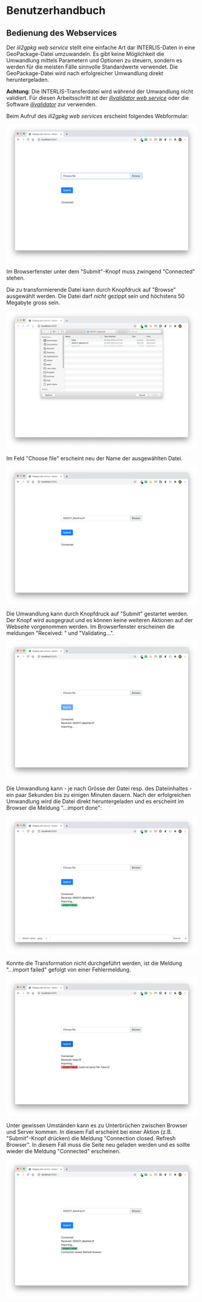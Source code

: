 # Benutzerhandbuch

## Bedienung des Webservices

Der *ili2gpkg web service* stellt eine einfache Art dar INTERLIS-Daten in eine GeoPackage-Datei umzuwandeln. Es gibt keine Möglichkeit die Umwandlung mittels Parametern und Optionen zu steuern, sondern es werden für die meisten Fälle sinnvolle Standardwerte verwendet. Die GeoPackage-Datei wird nach erfolgreicher Umwandlung direkt heruntergeladen.

**Achtung**: Die INTERLIS-Transferdatei wird während der Umwandlung nicht validiert. Für diesen Arbeitsschritt ist der [_ilivalidator web service_](https://geo.so.ch/ilivalidator) oder die Software [_ilivalidator_](https://github.com/claeis/ilivalidator) zur verwenden.

Beim Aufruf des *ili2gpkg web services* erscheint folgendes Webformular:

![ili2gpkg Startseite](./images/ili2gpkg01.png)

Im Browserfenster unter dem "Submit"-Knopf muss zwingend "Connected" stehen. 

Die zu transformierende Datei kann durch Knopfdruck auf "Browse" ausgewählt werden. Die Datei darf *nicht* gezippt sein und höchstens 50 Megabyte gross sein.

![ili2gpkg Dateidialog](./images/ili2gpkg02.png)

Im Feld "Choose file" erscheint neu der Name der ausgewählten Datei.

![ili2gpkg Datei ausgewählt](./images/ili2gpkg03.png)

Die Umwandlung kann durch Knopfdruck auf "Submit" gestartet werden. Der Knopf wird ausgegraut und es können keine weiteren Aktionen auf der Webseite vorgenommen werden. Im Browserfenster erscheinen die meldungen "Received: <Dateiname>" und "Validating...". 

![ili2gpkg Transformation gestartet](./images/ili2gpkg04.png)

Die Umwandlung kann - je nach Grösse der Datei resp. des Dateiinhaltes - ein paar Sekunden bis zu einigen Minuten dauern. Nach der erfolgreichen Umwandlung wird die Datei direkt heruntergeladen und es erscheint im Browser die Meldung "...import done":

![ili2gpkg Transformation Ok](./images/ili2gpkg05.png)

Konnte die Transformation nicht durchgeführt werden, ist die Meldung "...import failed" gefolgt von einer Fehlermeldung.

![ili2gpkg Transformation failed](./images/ili2gpkg06.png)

Unter gewissen Umständen kann es zu Unterbrüchen zwischen Browser und Server kommen. In diesem Fall erscheint bei einer Aktion (z.B. "Submit"-Knopf drücken) die Meldung "Connection closed. Refresh Browser". In diesem Fall muss die Seite neu geladen werden und es sollte wieder die Meldung "Connected" erscheinen.

![ili2gpkg connection closed](./images/ili2gpkg07.png)
